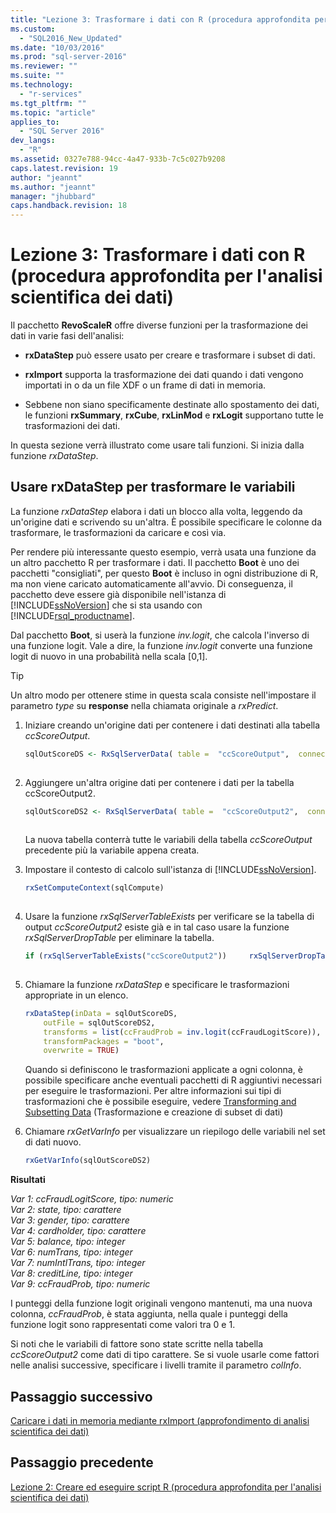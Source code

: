 ```yaml
---
title: "Lezione 3: Trasformare i dati con R (procedura approfondita per l&#39;analisi scientifica dei dati) | Microsoft Docs"
ms.custom: 
  - "SQL2016_New_Updated"
ms.date: "10/03/2016"
ms.prod: "sql-server-2016"
ms.reviewer: ""
ms.suite: ""
ms.technology: 
  - "r-services"
ms.tgt_pltfrm: ""
ms.topic: "article"
applies_to: 
  - "SQL Server 2016"
dev_langs: 
  - "R"
ms.assetid: 0327e788-94cc-4a47-933b-7c5c027b9208
caps.latest.revision: 19
author: "jeannt"
ms.author: "jeannt"
manager: "jhubbard"
caps.handback.revision: 18
---
```

# Lezione 3: Trasformare i dati con R (procedura approfondita per l&#39;analisi scientifica dei dati)
Il pacchetto **RevoScaleR** offre diverse funzioni per la trasformazione dei dati in varie fasi dell'analisi:  
  
-   **rxDataStep** può essere usato per creare e trasformare i subset di dati.  
  
-   **rxImport** supporta la trasformazione dei dati quando i dati vengono importati in o da un file XDF o un frame di dati in memoria.  
  
-   Sebbene non siano specificamente destinate allo spostamento dei dati, le funzioni **rxSummary**, **rxCube**, **rxLinMod** e **rxLogit** supportano tutte le trasformazioni dei dati.  
  
In questa sezione verrà illustrato come usare tali funzioni. Si inizia dalla funzione  *rxDataStep*.  
  
## Usare rxDataStep per trasformare le variabili  
La funzione *rxDataStep* elabora i dati un blocco alla volta, leggendo da un'origine dati e scrivendo su un'altra. È possibile specificare le colonne da trasformare, le trasformazioni da caricare e così via.  
  
Per rendere più interessante questo esempio, verrà usata una funzione da un altro pacchetto R per trasformare i dati.  Il pacchetto **Boot** è uno dei pacchetti "consigliati", per questo **Boot** è incluso in ogni distribuzione di R, ma non viene caricato automaticamente all'avvio. Di conseguenza, il pacchetto deve essere già disponibile nell'istanza di [!INCLUDE[ssNoVersion](../../includes/ssnoversion-md.md)] che si sta usando con [!INCLUDE[rsql_productname](../../includes/rsql-productname-md.md)].  
  
Dal pacchetto **Boot**, si userà la funzione *inv.logit*, che calcola l'inverso di una funzione logit. Vale a dire, la funzione *inv.logit* converte una funzione logit di nuovo in una probabilità nella scala [0,1].  
  
> [!TIP]  
> Un altro modo per ottenere stime in questa scala consiste nell'impostare il parametro *type* su **response** nella chiamata originale a *rxPredict*.  
  
1.  Iniziare creando un'origine dati per contenere i dati destinati alla tabella *ccScoreOutput*.  
  
    ```R  
    sqlOutScoreDS <- RxSqlServerData( table =  "ccScoreOutput",  connectionString = sqlConnString, rowsPerRead = sqlRowsPerRead )  
  
    ```  
  
2.  Aggiungere un'altra origine dati per contenere i dati per la tabella ccScoreOutput2.  
  
    ```R  
    sqlOutScoreDS2 <- RxSqlServerData( table =  "ccScoreOutput2",  connectionString = sqlConnString, rowsPerRead = sqlRowsPerRead )  
  
    ```  
  
    La nuova tabella conterrà tutte le variabili della tabella *ccScoreOutput* precedente più la variabile appena creata.  
  
3.  Impostare il contesto di calcolo sull'istanza di [!INCLUDE[ssNoVersion](../../includes/ssnoversion-md.md)].  
  
    ```R  
    rxSetComputeContext(sqlCompute)  
  
    ```  
  
4.  Usare la funzione *rxSqlServerTableExists* per verificare se la tabella di output *ccScoreOutput2* esiste già e in tal caso usare la funzione *rxSqlServerDropTable* per eliminare la tabella.  
  
    ```R    
    if (rxSqlServerTableExists("ccScoreOutput2"))     rxSqlServerDropTable("ccScoreOutput2")  
  
    ```  
  
5.  Chiamare la funzione *rxDataStep* e specificare le trasformazioni appropriate in un elenco.  
  
    ```R  
    rxDataStep(inData = sqlOutScoreDS,   
        outFile = sqlOutScoreDS2,         
        transforms = list(ccFraudProb = inv.logit(ccFraudLogitScore)),        
        transformPackages = "boot",   
        overwrite = TRUE)    
    ```  
  
    Quando si definiscono le trasformazioni applicate a ogni colonna, è possibile specificare anche eventuali pacchetti di R aggiuntivi necessari per eseguire le trasformazioni.  Per altre informazioni sui tipi di trasformazioni che è possibile eseguire, vedere  [Transforming and Subsetting Data](https://msdn.microsoft.com/microsoft-r/scaler-user-guide-data-transform) (Trasformazione e creazione di subset di dati)
  
6.  Chiamare *rxGetVarInfo* per visualizzare un riepilogo delle variabili nel set di dati nuovo.  
  
    ```R  
    rxGetVarInfo(sqlOutScoreDS2)  
    ```  
  
**Risultati**  
  
*Var 1: ccFraudLogitScore, tipo: numeric*  
*Var 2: state, tipo: carattere*  
*Var 3: gender, tipo: carattere*  
*Var 4: cardholder, tipo: carattere*  
*Var 5: balance, tipo: integer*  
*Var 6: numTrans, tipo: integer*  
*Var 7: numIntlTrans, tipo: integer*  
*Var 8: creditLine, tipo: integer*  
*Var 9: ccFraudProb, tipo: numeric*  
  
I punteggi della funzione logit originali vengono mantenuti, ma una nuova colonna, *ccFraudProb*, è stata aggiunta, nella quale i punteggi della funzione logit sono rappresentati come valori tra 0 e 1. 

Si noti che le variabili di fattore sono state scritte nella tabella *ccScoreOutput2* come dati di tipo carattere.  Se si vuole usarle come fattori nelle analisi successive, specificare i livelli tramite il parametro *colInfo*.  

  
## Passaggio successivo  
[Caricare i dati in memoria mediante rxImport &#40;approfondimento di analisi scientifica dei dati&#41;](../../advanced-analytics/r-services/load-data-into-memory-using-rximport-data-science-deep-dive.md)  
  
## Passaggio precedente  
[Lezione 2: Creare ed eseguire script R &#40;procedura approfondita per l'analisi scientifica dei dati&#41;](../../advanced-analytics/r-services/lesson-2-create-and-run-r-scripts-data-science-deep-dive.md)  
  
  
  
